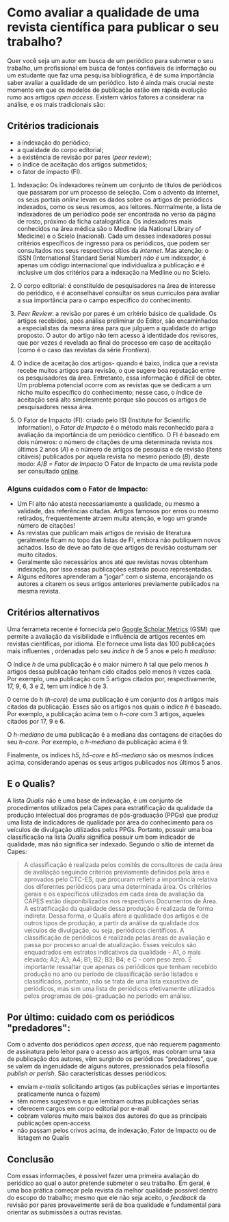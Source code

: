 # Como avaliar a qualidade de uma revista científica para publicar o seu trabalho?

Quer você seja um autor em busca de um periódico para submeter o seu trabalho, um profissional em busca de fontes confiáveis de informação ou um estudante que faz uma pesquisa bibliográfica, é de suma importância saber avaliar a qualidade de um periódico.
Isto é ainda mais crucial neste momento em que os modelos de publicação estão em rápida evolução rumo aos artigos *open access*.
Existem vários fatores a considerar na análise, e os mais tradicionais são:

## Critérios tradicionais

- a indexação do periódico;
- a qualidade do corpo editorial;
- a existência de revisão por pares (*peer review*);
- o índice de aceitação dos artigos submetidos;
- o fator de impacto (FI).


1. Indexação: Os indexadores reúnem um conjunto de títulos de periódicos que passaram por um processo de seleção. Com o advento da internet, os seus portais *online* levam os dados sobre os artigos de periódicos indexados, como  os seus resumos, aos leitores.
Normalmente, a lista de indexadores de um periódico pode ser encontrada no verso da página de rosto, próximo da ficha catalográfica.
Os indexadores mais conhecidos na área médica são o Medline (da National Library of Medicine) e o Scielo (nacional).
Cada um desses indexadores possui critérios específicos de ingresso para os periódicos, que podem ser consultados nos seus respectivos sítios da *internet*.
Mas atenção: o ISSN (International Standard Serial Number)  *não é* um indexador, é apenas um código internacional que individualiza a publicação e é inclusive um dos critérios para a indexação na Medline ou no Scielo.
  
2. O corpo editorial: é constituído de pesquisadores na área de interesse do periódico, e é aconselhável consultar os seus currículos para avaliar a sua importância para o campo específico do conhecimento.


3. *Peer Review*: a revisão por pares é um critério básico de qualidade. Os artigos recebidos, após análise preliminar do Editor, são encaminhados a especialistas da mesma área para que julguem a qualidade do artigo proposto. O autor do artigo não tem acesso à identidade dos revisores, que por vezes é revelada ao final do processo em caso de aceitação (como é o caso das revistas da série  *Frontiers*).

4. O índice de aceitação dos artigos- quando é baixo, indica que a revista recebe muitos artigos para revisão, o que sugere boa reputação entre os pesquisadores da área. Entretanto, essa informação é difícil de obter. Um problema potencial ocorre com as revistas que se dedicam a um nicho muito específico do conhecimento; nesse caso, o índice de aceitação será alto simplesmente porque são poucos os artigos de pesquisadores nessa área.


5. O Fator de Impacto (FI): criado pelo ISI (Institute for Scientific Information), o *Fator de Impacto* é o método mais reconhecido para a avaliação da importância de um periódico científico.
O FI é baseado em dois números: o número de citações de uma determinada revista nos últimos 2 anos (*A*) e o número de artigos de pesquisa e de revisão (ítens citáveis) publicados por aquela revista no mesmo período (*B*), deste modo: *A*/*B* *=* *Fator de Impacto*
O Fator de Impacto de uma revista pode ser consultado [online](https://scijournal.org/).

### Alguns cuidados com o Fator de Impacto:

- Um FI alto não atesta necessariamente a qualidade, ou mesmo a validade, das referências citadas. Artigos famosos por erros ou mesmo retirados, frequentemente atraem muita atenção, e logo um grande número de citações!
- As revistas que publicam mais artigos de revisão de literatura geralmente ficam no topo das listas de FI, embora não publiquem novos achados. Isso de deve ao fato de que artigos de revisão costumam ser muito citados.
- Geralmente são necessários anos até que revistas novas obtenham indexação, por isso essas publicações estarão pouco representadas. 
- Alguns editores aprenderam a "jogar" com o sistema, encorajando os autores a citarem os seus artigos anteriores previamente publicados na mesma revista. 

## Critérios alternativos

Uma ferrameta recente é fornecida pelo  [Google Scholar Metrics](https://scholar.google.com/citations?view_op=top_venues&hl=pt-BR&vq=pt) (GSM) que permite a avaliação da visibilidade e influência de artigos recentes em revistas científicas, por idioma. Ele fornece uma lista das 100 publicações mais influentes , ordenadas pelo seu *índice h* de 5 anos e pelo *h mediano*:

O índice *h* de uma publicação é o maior número *h* tal que pelo menos *h* artigos dessa publicação tenham cido citados pelo menos *h* vezes cada. Por exemplo, uma publicação com 5 artigos citados por, respectivamente, 17, 9, 6, 3 e 2, tem um índice *h* de 3.

0 cerne do h (*h-core*) de uma publicação é um conjunto dos _h_ artigos mais citados da publicação. Esses são os artigos nos quais o índice *h* é baseado. Por exemplo, a publicação acima tem o *h-core* com 3 artigos, aqueles citados por 17, 9 e 6.

O *h-mediano* de uma publicação é a mediana das contagens de citações do seu *h-core*. Por exemplo, o *h-mediano* da publicação acima é 9.

Finalmente, os índices *h5*, *h5-core* e *h5-mediano* são os mesmos índices acima, considerando apenas os seus artigos publicados nos últimos 5  anos.


## E o Qualis?

A lista *Qualis* não é uma base de indexação, é um conjunto de procedimentos utilizados pela Capes para estratificação da qualidade da produção intelectual dos programas de pós-graduação (PPGs) que produz uma lista de indicadores de qualidade por área do conhecimento para os veículos de divulgação utilizados pelos PPGs. Portanto, possuir uma boa classificação na lista *Qualis* significa possuir um bom indicador de qualidade, mas não significa ser indexado.
Segundo o sítio de internet da Capes:

>A classificação é realizada pelos comitês de consultores de cada área de avaliação seguindo critérios previamente definidos pela área e aprovados pelo CTC-ES, que procuram refletir a importância relativa dos diferentes periódicos para uma determinada área. Os critérios gerais e os específicos utilizados em cada área de avaliação da CAPES estão disponibilizados nos respectivos Documentos de Área.
A estratificação da qualidade dessa produção é realizada de forma indireta. Dessa forma, o Qualis afere a qualidade dos artigos e de outros tipos de produção, a partir da análise da qualidade dos veículos de divulgação, ou seja, periódicos científicos.
A classificação de periódicos é realizada pelas áreas de avaliação e passa por processo anual de atualização. Esses veículos são enquadrados em estratos indicativos da qualidade - A1, o mais elevado; A2; A3; A4; B1; B2; B3; B4; e C - com peso zero.
É importante ressaltar que apenas os periódicos que tenham recebido produção no ano ou período de classificação serão listados e classificados, portanto, não se trata de uma lista exaustiva de periódicos, mas sim uma lista de periódicos efetivamente utilizados pelos programas de pós-graduação no período em análise.


## Por último: cuidado com os periódicos "predadores":

Com o advento dos periódicos *open access*, que não requerem pagamento de assinatura pelo leitor para o acesso aos artigos, mas cobram uma taxa de publicação dos autores, vêm surgindo os periódicos "predadores", que se valem da ingenuidade de alguns autores, pressionados pela filosofia *publish or perish*. São características desses periódicos:

- enviam *e-mails* solicitando artigos (as  publicações sérias e importantes praticamente nunca o fazem)
- têm nomes sugestivos e que lembram outras publicações sérias
- oferecem cargos em corpo editorial por e-mail
- cobram valores muito mais baixos dos autores do que as principais publicações open-access
- não passam pelos crivos acima,  de indexação, Fator de Impacto ou de listagem no Qualis


## Conclusão

Com essas informações, é possível fazer uma primeira avaliação do periódico ao qual o autor pretende submeter o seu trabalho. Em geral, é uma boa prática começar pela revista da melhor qualidade possível dentro do escopo do trabalho; mesmo que ele não seja aceito, o *feedback* da revisão por pares provavelmente será de boa qualidade e fundamental para orientar as submissões a outras revistas. 
